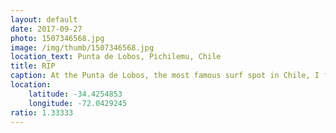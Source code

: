 ```yaml
---
layout: default
date: 2017-09-27
photo: 1507346568.jpg
image: /img/thumb/1507346568.jpg
location_text: Punta de Lobos, Pichilemu, Chile
title: RIP
caption: At the Punta de Lobos, the most famous surf spot in Chile, I found that old car rotting outside and looking at the ocean. Not to bad!<br /><br />Meanwhile the surf spot actually is amazing but the water so cold it actually hurts!
location:
    latitude: -34.4254853
    longitude: -72.0429245
ratio: 1.33333
---
```

